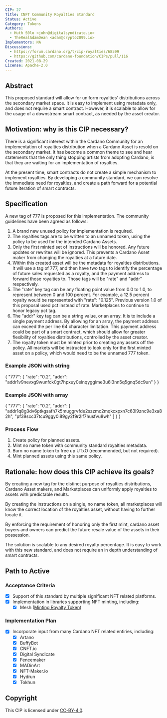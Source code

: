 ```yaml
---
CIP: 27
Title: CNFT Community Royalties Standard
Status: Active
Category: Tokens
Authors:
  - Huth S0lo <john@digitalsyndicate.io>
  - TheRealAdamDean <adam@crypto2099.io>
Implementors: NA
Discussions:
  - https://forum.cardano.org/t/cip-royalties/68599
  - https://github.com/cardano-foundation/CIPs/pull/116
Created: 2021-08-29
License: Apache-2.0
---
```


## Abstract

This proposed standard will allow for uniform royalties' distributions across the secondary market space. It is easy to implement using metadata only, and does not require a smart contract.  However, it is scalable to allow for the usage of a downstream smart contract, as needed by the asset creator.

## Motivation: why is this CIP necessary?

There is a significant interest within the Cardano Community for an implementation of royalties distribution when a Cardano Asset is resold on the secondary market. It has become a common theme to see and hear statements that the only thing stopping artists from adopting Cardano, is that they are waiting for an implementation of royalties.

At the present time, smart contracts do not create a simple mechanism to implement royalties.  By developing a community standard, we can resolve the immediate need for royalties, and create a path forward for a potential future iteration of smart contracts.

## Specification

A new tag of 777 is proposed for this implementation.  The community guidelines have been agreed as follows:
1) A brand new unused policy for implementation is required.
2) The royalties tags are to be written to an unnamed token, using the policy to be used for the intended Cardano Assets.
3) Only the first minted set of instructions will be honored.  Any future updates or rewrites will be ignored.  This prevents a Cardano Asset maker from changing the royalties at a future date.
4) Within this created asset will be the metadata for royalties distributions.  It will use a tag of 777, and then have two tags to identify the percentage of future sales requested as a royalty, and the payment address to forward those royalties to.  Those tags will be "rate" and "addr" respectively.
5) The "rate" key tag can be any floating point value from 0.0 to 1.0, to represent between 0 and 100 percent.  For example, a 12.5 percent royalty would be represented with "rate": "0.125".  Previous version 1.0 of this proposal used pct instead of rate.  Marketplaces to continue to honor legacy pct tag.
6) The "addr" key tag can be a string value, or an array.  It is to include a single payment address.  By allowing for an array, the payment address can exceed the per line 64 character limitation.  This payment address could be part of a smart contract, which should allow for greater flexibility of royalties distributions, controlled by the asset creator.
7) The royalty token must be minted prior to creating any assets off the policy.  All markets will be instructed to look only for the first minted asset on a policy, which would need to be the unnamed 777 token.

### Example JSON with string

{
	"777": {
		"rate": "0.2",
		"addr": "addr1v9nevxg9wunfck0gt7hpxuy0elnqygglme3u6l3nn5q5gnq5dc9un"
	}
}

### Example JSON with array

{
	"777": {
		"rate": "0.2",
		"addr": [
			"addr1q8g3dv6ptkgsafh7k5muggrvfde2szzmc2mqkcxpxn7c63l9znc9e3xa82h",
			"pf39scc37tcu9ggy0l89gy2f9r2lf7husfvu8wh"
		]
	}
}

### Process Flow

1) Create policy for planned assets.
2) Mint no name token with community standard royalties metadata.
3) Burn no name token to free up UTxO (recommended, but not required).
4) Mint planned assets using this same policy.

## Rationale: how does this CIP achieve its goals?

By creating a new tag for the distinct purpose of royalties distributions, Cardano Asset makers, and Marketplaces can uniformly apply royalties to assets with predictable results.

By creating the instructions on a single, no name token, all marketplaces will know the correct location of the royalties asset, without having to further locate it.

By enforcing the requirement of honoring only the first mint, cardano asset buyers and owners can predict the future resale value of the assets in their possession.

The solution is scalable to any desired royalty percentage.  It is easy to work with this new standard, and does not require an in depth understanding of smart contracts.

## Path to Active

### Acceptance Criteria

- [x] Support of this standard by multiple significant NFT related platforms.
- [x] Implementation in libraries supporting NFT minting, including:
  - [x] Mesh ([Minting Royalty Token](https://meshjs.dev/apis/transaction/minting#mintingRoyaltyToken))

### Implementation Plan

- [x] Incorporate input from many Cardano NFT related entiries, including:
  - [x] Artano
  - [x] BuffyBot
  - [x] CNFT.io
  - [x] Digital Syndicate
  - [x] Fencemaker
  - [x] MADinArt
  - [x] NFT-Maker.io
  - [x] Hydrun
  - [x] Tokhun

## Copyright

This CIP is licensed under [CC-BY-4.0](https://creativecommons.org/licenses/by/4.0/legalcode).

